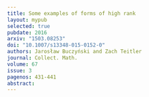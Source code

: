 ```yaml
---
title: Some examples of forms of high rank
layout: mypub
selected: true
pubdate: 2016
arxiv: "1503.08253"
doi: "10.1007/s13348-015-0152-0"
authors: Jarosław Buczyński and Zach Teitler
journal: Collect. Math.
volume: 67
issue: 3
pagenos: 431-441
abstract:
---
```

